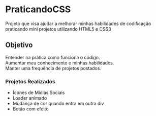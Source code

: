 # PraticandoCSS
 Projeto que visa ajudar a melhorar minhas habilidades de codificação praticando mini projetos utilizando HTML5 e CSS3
 ## Objetivo
 Entender na prática como funciona o código.<br>
 Aumentar meu conhecimento e minhas habilidades.<br>
 Manter uma frequência de projetos postados.
 

 <h3>Projetos Realizados</h3>
 <ul>
 <li> Ícones de Mídias Sociais</li>
 <li> Loader animado</li>
 <li> Mudança de cor quando entra em outra div</li>
 <li> Botão com efeito</li>
 